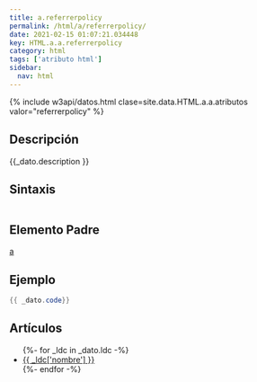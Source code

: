 ```yaml
---
title: a.referrerpolicy
permalink: /html/a/referrerpolicy/
date: 2021-02-15 01:07:21.034448
key: HTML.a.a.referrerpolicy
category: html
tags: ['atributo html']
sidebar: 
  nav: html
---
```


{% include w3api/datos.html clase=site.data.HTML.a.a.atributos valor="referrerpolicy" %}

## Descripción
{{_dato.description }}

## Sintaxis
~~~html
~~~

## Elemento Padre
[a](/html/a/)

## Ejemplo
~~~java
{{ _dato.code}}
~~~

## Artículos
<ul>
{%- for _ldc in _dato.ldc -%}
   <li>
       <a href="{{_ldc['url'] }}">{{ _ldc['nombre'] }}</a>
   </li>
{%- endfor -%}
</ul>
